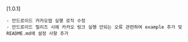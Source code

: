 [1.0.1]

    - 안드로이드 카카오앱 실행 로직 수정
    - 안드로이드 릴리즈 시에 카카오 링크 실행 안되는 오류 관련하여 example 추가 및 README.md에 설정 사항 추가
